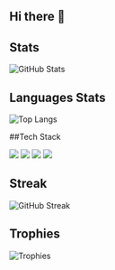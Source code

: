 ## Hi there 👋

<!--
**DairaRazo/DairaRazo** is a ✨ _special_ ✨ repository because its `README.md` (this file) appears on your GitHub profile.

Hi! I am Daira, I am working on an educative website while I am learning more about web development, databases and python libraries. 

  - 🤔 I’m looking for help and feedback with my website and future projects.
  - 🎯 I am building projects to gain hands-on experience while I build my portfolio.
  - 📬 You can contact me via email: *daira.a55razo@gmail.com*
  -->

## Stats
![GitHub Stats](https://github-readme-stats.vercel.app/api?username=DairaRazo&showicons=true&theme=tokyonight)

## Languages Stats
![Top Langs](https://github-readme-stats.vercel.app/api/top-langs/?username=DairaRazo&layout=compact&theme=tokyonight)


##Tech Stack
<p>
  <img src="logos_languages/css.jpg>
  <img src="C:\Users\daira\OneDrive\Escritorio\github_langpics\css.jpg">
  <img src="C:\Users\daira\OneDrive\Escritorio\github_langpics\html.png">
  <img src="C:\Users\daira\OneDrive\Escritorio\github_langpics\javascript.png">
  <img src="C:\Users\daira\OneDrive\Escritorio\github_langpics\sql.png">
</p>

## Streak
![GitHub Streak](https://streak-stats.demolab.com?user=DairaRazo&theme=tokyonight)

## Trophies
![Trophies](https://github-profile-trophy.vercel.app/?username=DairaRazo&theme=onedark)
